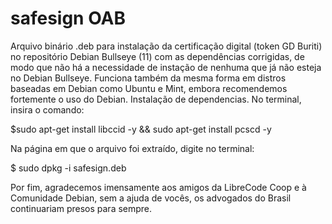 # safesign OAB

Arquivo binário .deb para instalação da certificação digital (token GD Buriti) no repositório Debian Bullseye (11) com as dependências corrigidas, de modo que não há a necessidade de instação de nenhuma que já não esteja no Debian Bullseye.
Funciona também da mesma forma em distros baseadas em Debian como Ubuntu e Mint, embora recomendemos fortemente o uso do Debian.
Instalação de dependencias.
No terminal, insira o comando:

$sudo apt-get install libccid -y && sudo apt-get install pcscd -y


Na página em que o arquivo foi extraído, digite no terminal:

$ sudo dpkg -i safesign.deb

Por fim, agradecemos imensamente aos amigos da LibreCode Coop e à Comunidade Debian, sem a ajuda de vocês, os advogados do Brasil continuariam presos para sempre.
